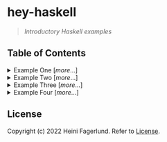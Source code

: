 # hey-haskell

> *Introductory Haskell examples*

## Table of Contents

<details>
  <summary>Example One [<em>more</em>&hellip;]</summary>

<br />

> Hello world

</details>
<!-- .................... -->

<details>
  <summary>Example Two [<em>more</em>&hellip;]</summary>

<br />

> Factorials

</details>
<!-- .................... -->
<details>
  <summary>Example Three [<em>more</em>&hellip;]</summary>

<br />

> Functions

</details>
<!-- .................... -->
<details>
  <summary>Example Four [<em>more</em>&hellip;]</summary>

<br />

> Modules

</details>
<!-- .................... -->

## License
Copyright (c) 2022 Heini Fagerlund. Refer to [License](https://github.com/hfagerlund/hey-haskell/blob/main/LICENSE).
